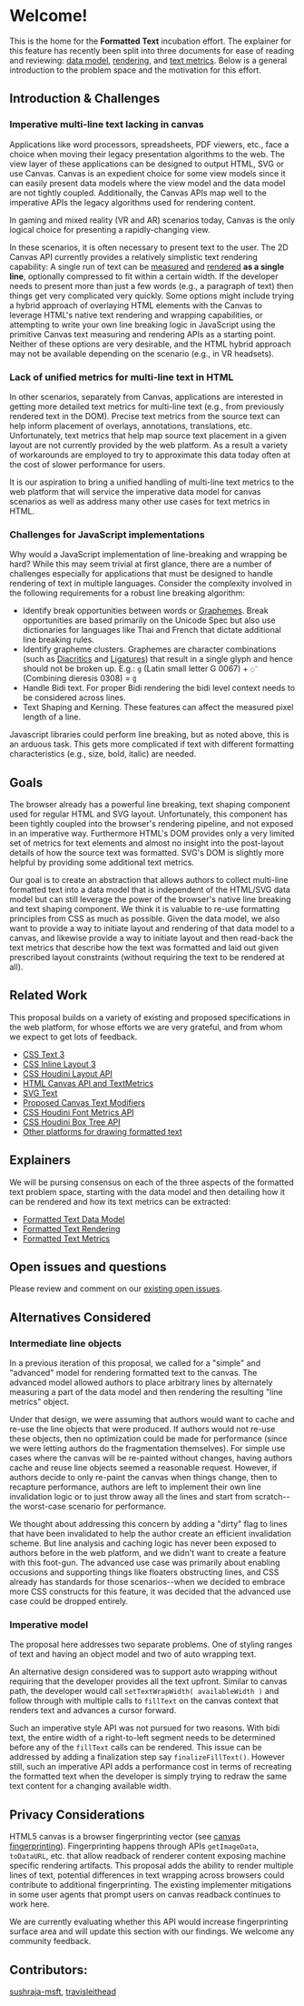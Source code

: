 Welcome!
=============
This is the home for the **Formatted Text** incubation effort. The explainer for
this feature has recently been split into three documents for ease of reading and 
reviewing: [data model](explainer-datamodel.md), [rendering](explainer-rendering.md),
and [text metrics](explainer-metrics.md). Below is a general introduction to the problem
space and the motivation for this effort.

## Introduction & Challenges

### Imperative multi-line text lacking in canvas

Applications like word processors, spreadsheets, PDF viewers, etc., face a
choice when moving their legacy presentation algorithms to the web. The view layer of
these applications can be designed to output HTML, SVG or use Canvas. Canvas
is an expedient choice for some view models since it can easily present data models
where the view model and the data model are not tightly coupled. Additionally, the
Canvas APIs map well to the imperative APIs the legacy algorithms used for rendering
content.

In gaming and mixed reality (VR and AR) scenarios today, Canvas is the only logical
choice for presenting a rapidly-changing view.

In these scenarios, it is often necessary to present text to the user. The 2D Canvas
API currently provides a relatively simplistic text rendering capability: A single run
of text can be
[measured](https://developer.mozilla.org/en-US/docs/Web/API/CanvasRenderingContext2D/measureText)
and [rendered](https://developer.mozilla.org/en-US/docs/Web/API/CanvasRenderingContext2D/fillText)
**as a single line**, optionally compressed to fit
within a certain width. If the developer needs to present more than just a few words
(e.g., a paragraph of text) then things get very complicated very quickly. Some options
might include trying a hybrid approach of overlaying HTML elements with the Canvas to
leverage HTML's native text rendering and wrapping capabilities, or attempting to
write your own line breaking logic in JavaScript using the primitive Canvas text measuring
and rendering APIs as a starting point. Neither of these options are very desirable,
and the HTML hybrid approach may not be available depending on the scenario (e.g., in
VR headsets).

### Lack of unified metrics for multi-line text in HTML

In other scenarios, separately from Canvas, applications are interested in getting more
detailed text metrics for multi-line text (e.g., from previously rendered text in the DOM).
Precise text metrics from the source text can help inform placement of overlays, annotations,
translations, etc. Unfortunately, text metrics that help map source text placement in a
given layout are not currently provided by the web platform. As a result a variety of 
workarounds are employed to try to approximate this data today often at the cost of 
slower performance for users.

It is our aspiration to bring a unified handling of multi-line text metrics to the web
platform that will service the imperative data model for canvas scenarios as well as 
address many other use cases for text metrics in HTML.

### Challenges for JavaScript implementations

Why would a JavaScript implementation of line-breaking and wrapping be hard? While this
may seem trivial at first glance, there are a number of challenges especially for
applications that must be designed to handle rendering of text in multiple languages.
Consider the complexity involved in the following requirements for a robust line
breaking algorithm:

* Identify break opportunities between words or
  [Graphemes](https://en.wikipedia.org/wiki/Grapheme). Break opportunities are
  based primarily on the Unicode Spec but also use dictionaries for languages
  like Thai and French that dictate additional line breaking rules.
* Identify grapheme clusters. Graphemes are character combinations (such as
  [Diacritics](https://en.wikipedia.org/wiki/Diacritic) and
  [Ligatures](https://en.wikipedia.org/wiki/Orthographic_ligature)) that result
  in a single glyph and hence should not be broken up.
  E.g.: `g` (Latin small letter G 0067) + `◌̈ ` (Combining dieresis 0308) = `g̈`
* Handle Bidi text. For proper Bidi rendering the bidi level context needs to be
  considered across lines.
* Text Shaping and Kerning. These features can affect the measured pixel length
  of a line.

Javascript libraries could perform line breaking, but as noted above, this is
an arduous task. This gets more complicated if text with different formatting
characteristics (e.g., size, bold, italic) are needed. 

## Goals

The browser already has a powerful line breaking, text shaping component used
for regular HTML and SVG layout. Unfortunately, this component has been tightly coupled
into the browser's rendering pipeline, and not exposed in an imperative way. 
Furthermore HTML's DOM provides only a very limited set of metrics for text elements
and almost no insight into the post-layout details of how the source text was
formatted. SVG's DOM is slightly more helpful by providing some additional text metrics.

Our goal is to create an abstraction that allows authors to collect multi-line
formatted text into a data model that is independent of the HTML/SVG data model
but can still leverage the power of the browser's native line breaking and text
shaping component. We think it is valuable to re-use formatting principles from CSS
as much as possible. Given the data model, we also want to provide a way to
initiate layout and rendering of that data model to a canvas, and likewise provide
a way to initiate layout and then read-back the text metrics that describe how the text
was formatted and laid out given prescribed layout constraints (without requiring
the text to be rendered at all).

## Related Work

This proposal builds on a variety of existing and proposed specifications in the 
web platform, for whose efforts we are very grateful, and from whom we expect to
get lots of feedback.
* [CSS Text 3](https://drafts.csswg.org/css-text-3/)
* [CSS Inline Layout 3](https://drafts.csswg.org/css-inline-3/)
* [CSS Houdini Layout API](https://drafts.css-houdini.org/css-layout-api-1/)
* [HTML Canvas API and TextMetrics](https://html.spec.whatwg.org/multipage/canvas.html#drawing-text-to-the-bitmap)
* [SVG Text](https://svgwg.org/svg2-draft/text.html)
* [Proposed Canvas Text Modifiers](https://github.com/fserb/canvas2D/blob/master/spec/text-modifiers.md)
* [CSS Houdini Font Metrics API](https://drafts.css-houdini.org/font-metrics-api/)
* [CSS Houdini Box Tree API](https://drafts.css-houdini.org/box-tree-api-1/)
* [Other platforms for drawing formatted text](https://docs.microsoft.com/en-us/dotnet/framework/wpf/advanced/drawing-formatted-text)

## Explainers

We will be pursing consensus on each of the three aspects of the formatted text 
problem space, starting with the data model and then detailing how it can be rendered
and how its text metrics can be extracted:
* [Formatted Text Data Model](explainer-datamodel.md)
* [Formatted Text Rendering](explainer-rendering.md)
* [Formatted Text Metrics](explainer-metrics.md)

## Open issues and questions

Please review and comment on our [existing open issues](https://github.com/WICG/canvas-formatted-text/issues).

## Alternatives Considered

### Intermediate line objects
In a previous iteration of this proposal, we called for a "simple" and "advanced"
model for rendering formatted text to the canvas. The advanced model allowed authors
to place arbitrary lines by alternately measuring a part of the data model and then
rendering the resulting "line metrics" object.

Under that design, we were assuming that authors would want to cache and re-use the
line objects that were produced. If authors would not re-use these objects, then no
optimization could be made for performance (since we were letting authors do the 
fragmentation themselves). For simple use cases where the canvas will be re-painted
without changes, having authors cache and reuse line objects seemed a reasonable 
request. However, if authors decide to only re-paint the canvas when things change, 
then to recapture performance, authors are left to implement their own line invalidation
logic or to just throw away all the lines and start from scratch--the worst-case scenario
for performance. 

We thought about addressing this concern by adding a "dirty" flag to lines that have been
invalidated to help the author create an efficient invalidation scheme. But line analysis 
and caching logic has never been exposed to authors before in the web platform, and we
didn't want to create a feature with this foot-gun. The advanced use case was primarily
about enabling occusions and supporting things like floaters obstructing lines, and CSS
already has standards for those scenarios--when we decided to embrace more CSS constructs
for this feature, it was decided that the advanced use case could be dropped entirely.

### Imperative model
The proposal here addresses two separate problems. One of styling ranges of text
and having an object model and two of auto wrapping text.

An alternative design considered was to support auto wrapping without requiring
that the developer provides all the text upfront. Similar to canvas path, the
developer would call `setTextWrapWidth( availableWidth )` and follow through with
multiple calls to `fillText` on the canvas context that renders text and advances
a cursor forward.

Such an imperative style API was not pursued for two reasons. With bidi text, the
entire width of a right-to-left segment needs to be determined before any of the
`fillText` calls can be rendered. This issue can be addressed by adding a finalization
step say `finalizeFillText()`. However still, such an imperative API adds a performance
cost in terms of recreating the formatted text when the developer is simply trying to
redraw the same text content for a changing available width.

## Privacy Considerations

HTML5 canvas is a browser fingerprinting vector
(see [canvas fingerprinting](https://en.wikipedia.org/wiki/Canvas_fingerprinting)).
Fingerprinting happens through APIs `getImageData`, `toDataURL`, etc. that allow
readback of renderer content exposing machine specific rendering artifacts.
This proposal adds the ability to render multiple lines of text, potential
differences in text wrapping across browsers could contribute to additional
fingerprinting. The existing implementer mitigations in some user agents that
prompt users on canvas readback continues to work here.

We are currently evaluating whether this API would increase fingerprinting surface
area and will update this section with our findings. We welcome any community feedback.

## Contributors:

 [sushraja-msft](https://github.com/sushraja-msft),
 [travisleithead](https://github.com/travisleithead)
